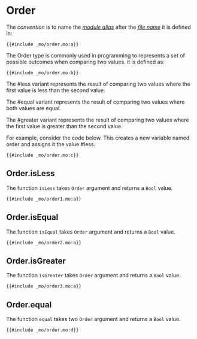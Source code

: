 # Order

The _convention_ is to name the [_module alias_](/common-programming-concepts/modules.html#type-imports-and-renaming) after the [_file name_](/common-programming-concepts/modules.html#imports) it is defined in:

```motoko
{{#include _mo/order.mo:a}}
```

The Order type is commonly used in programming to represents a set of possible outcomes when comparing two values.
it is defined as:

```motoko
{{#include _mo/order.mo:b}}
```

The #less variant represents the result of comparing two values where the first value is less than the second value.

The #equal variant represents the result of comparing two values where both values are equal.

The #greater variant represents the result of comparing two values where the first value is greater than the second value.

For example, consider the code below. This creates a new variable named order and assigns it the value #less.

```motoko
{{#include _mo/order.mo:c}}
```

## Order.isLess

The function `isLess` takes `Order` argument and returns a `Bool` value.

```motoko
{{#include _mo/order1.mo:a}}
```

## Order.isEqual

The function `isEqual` takes `Order` argument and returns a `Bool` value.

```motoko
{{#include _mo/order2.mo:a}}
```

## Order.isGreater

The function `isGreater` takes `Order` argument and returns a `Bool` value.

```motoko
{{#include _mo/order3.mo:a}}
```

## Order.equal

The function `equal` takes two `Order` argument and returns a `Bool` value.

```motoko
{{#include _mo/order.mo:d}}
```
